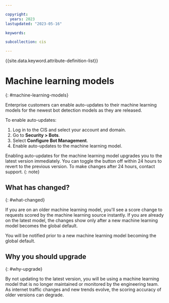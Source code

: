 ```yaml
---

copyright:
  years: 2023
lastupdated: "2023-05-16"

keywords:

subcollection: cis

---
```


{{site.data.keyword.attribute-definition-list}}

# Machine learning models
{: #machine-learning-models}

Enterprise customers can enable auto-updates to their machine learning models for the newest bot detection models as they are released.

To enable auto-updates:

1. Log in to the CIS and select your account and domain.
1. Go to **Security > Bots**.
1. Select **Configure Bot Management**.
1. Enable auto-updates to the machine learning model.

Enabling auto-updates for the machine learning model upgrades you to the latest version immediately. You can toggle the button off within 24 hours to revert to the previous version. To make changes after 24 hours, contact support.
{: note}

## What has changed?
{: #what-changed}

If you are on an older machine learning model, you'll see a score change to requests scored by the machine learning source instantly. If you are already on the latest model, the changes show only after a new machine learning model becomes the global default.

You will be notified prior to a new machine learning model becoming the global default.

## Why you should upgrade
{: #why-upgrade}

By not updating to the latest version, you will be using a machine learning model that is no longer maintained or monitored by the engineering team. As internet traffic changes and new trends evolve, the scoring accuracy of older versions can degrade.
